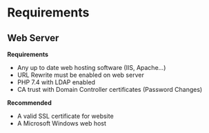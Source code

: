 # Requirements

## Web Server 
**Requirements**

- Any up to date web hosting software (IIS, Apache...)
- URL Rewrite must be enabled on web server
- PHP 7.4 with LDAP enabled
- CA trust with Domain Controller
 certificates (Password Changes)


**Recommended**

- A valid SSL certificate for website
- A Microsoft Windows web host

